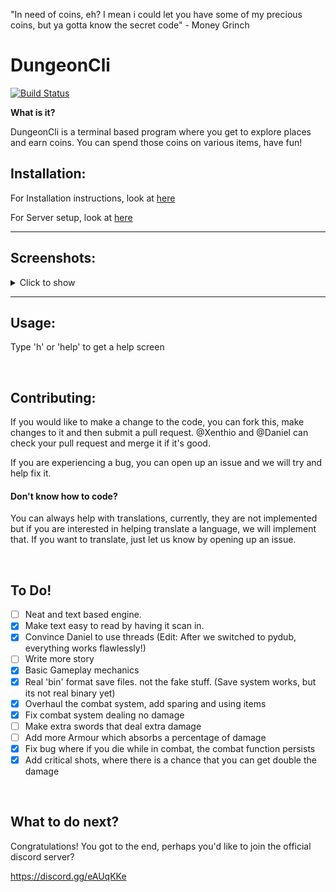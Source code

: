 "In need of coins, eh? I mean i could let you have some of my precious coins, but ya gotta know the secret code" - Money Grinch
# DungeonCli
[![Build Status](http://pavela.net:8090/buildStatus/icon?job=DungeonCI%2Fmaster)](http://pavela.net:8090/blue/organizations/jenkins/DungeonCI/branches)

**What is it?**

DungeonCli is a terminal based program where you get to explore
places and earn coins. You can spend those coins on various items,
have fun!

## Installation:

For Installation instructions, look at
[here](http://pavela.net:3000/Daniel/DungeonCli/src/branch/master/Docs/Installation.md)

For Server setup, look at
[here](http://pavela.net:3000/Daniel/DungeonCli/src/branch/master/Docs/Servers.md)


---


## Screenshots:
<details>
<summary>Click to show</summary>
<br>

**The start screen**

![The start screen](http://pavela.net:3000/Daniel/DungeonCli/raw/branch/master/Images/Screenshots/v0.3.1%20Start%20Screen.png)

**Common commands**

![Common commands](http://pavela.net:3000/Daniel/DungeonCli/raw/branch/master/Images/Screenshots/v0.3.1%20common%20commands.png)

**Healing**
![Healing](http://pavela.net:3000/Daniel/DungeonCli/raw/branch/master/Images/Screenshots/NewestHealingSystem.gif)

**The combat system**
<!-- TODO: Update this screenshot! -->
![The combat system](http://pavela.net:3000/Daniel/DungeonCli/raw/branch/master/Images/Screenshots/NewestCombatSystem.gif)

**The Store**

![The Store](http://pavela.net:3000/Daniel/DungeonCli/raw/branch/master/Images/Screenshots/v0.3.0%20store.png)
</details>

---

## Usage:
Type 'h' or 'help' to get a help screen

<br>

## Contributing:
If you would like to make a change to the code, you can fork this, make changes
to it and then submit a pull request. @Xenthio and @Daniel can check your pull
request and merge it if it's good.

If you are experiencing a bug, you can open up an issue and we will try and help
fix it.

#### Don't know how to code?
You can always help with translations, currently, they are not implemented
but if you are interested in helping translate a language, we will implement
that. If you want to translate, just let us know by opening up an issue.

<br>

## To Do!
- [ ] Neat and text based engine.
- [x] Make text easy to read by having it scan in.
- [x] Convince Daniel to use threads (Edit: After we switched to pydub, everything works flawlessly!)
- [ ] Write more story
- [x] Basic Gameplay mechanics
- [x] Real 'bin' format save files. not the fake stuff. (Save system works, but its not real binary yet)
- [x] Overhaul the combat system, add sparing and using items
- [x] Fix combat system dealing no damage
- [ ] Make extra swords that deal extra damage
- [ ] Add more Armour which absorbs a percentage of damage
- [x] Fix bug where if you die while in combat, the combat function persists
- [x] Add critical shots, where there is a chance that you can get double the damage

<br>

## What to do next?
Congratulations! You got to the end, perhaps you'd like to join the official
discord server?

https://discord.gg/eAUqKKe
